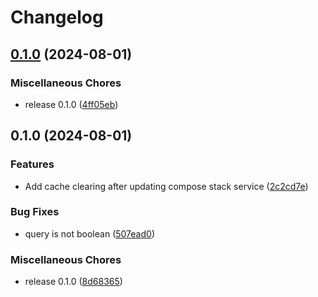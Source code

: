# Changelog

## [0.1.0](https://github.com/LooLzzz/docking-station/compare/v0.1.0...v0.1.0) (2024-08-01)


### Miscellaneous Chores

* release 0.1.0 ([4ff05eb](https://github.com/LooLzzz/docking-station/commit/4ff05ebdbf3d50e5b4a50e8a6665f045bbef5362))

## 0.1.0 (2024-08-01)


### Features

* Add cache clearing after updating compose stack service ([2c2cd7e](https://github.com/LooLzzz/docking-station/commit/2c2cd7ec8a13b7b6c6aec6972ed2a9a2a8443003))


### Bug Fixes

* query is not boolean ([507ead0](https://github.com/LooLzzz/docking-station/commit/507ead03fd8a18bd6355e4c81c6e95083ea3097e))


### Miscellaneous Chores

* release 0.1.0 ([8d68365](https://github.com/LooLzzz/docking-station/commit/8d6836502951500e69d15aff90c80474d6f30ec0))
